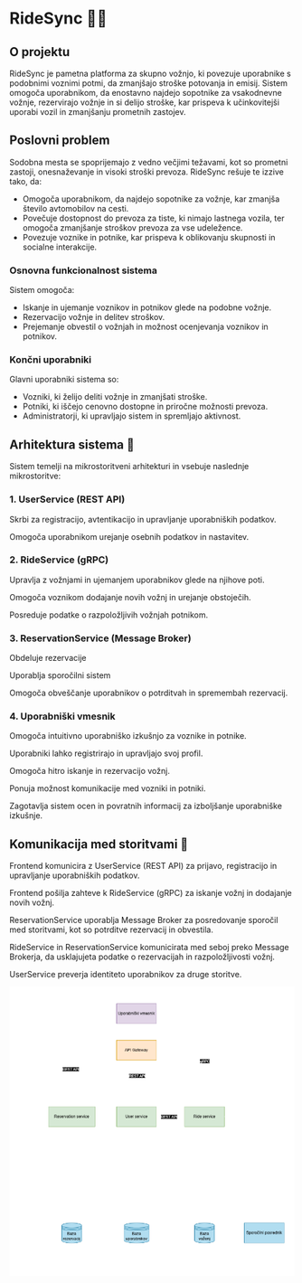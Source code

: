 # RideSync 🚕💨

## O projektu 

RideSync je pametna platforma za skupno vožnjo, ki povezuje uporabnike s podobnimi voznimi potmi, da zmanjšajo stroške potovanja in emisij. Sistem omogoča uporabnikom, da enostavno najdejo sopotnike za vsakodnevne vožnje, rezervirajo vožnje in si delijo stroške, kar prispeva k učinkovitejši uporabi vozil in zmanjšanju prometnih zastojev.

## Poslovni problem

Sodobna mesta se spoprijemajo z vedno večjimi težavami, kot so prometni zastoji, onesnaževanje in visoki stroški prevoza. RideSync rešuje te izzive tako, da:

- Omogoča uporabnikom, da najdejo sopotnike za vožnje, kar zmanjša število avtomobilov na cesti.
- Povečuje dostopnost do prevoza za tiste, ki nimajo lastnega vozila, ter omogoča zmanjšanje stroškov prevoza za vse udeležence.
- Povezuje voznike in potnike, kar prispeva k oblikovanju skupnosti in socialne interakcije.

### Osnovna funkcionalnost sistema

Sistem omogoča:

- Iskanje in ujemanje voznikov in potnikov glede na podobne vožnje.
- Rezervacijo vožnje in delitev stroškov.
- Prejemanje obvestil o vožnjah in možnost ocenjevanja voznikov in potnikov.

### Končni uporabniki

Glavni uporabniki sistema so:

- Vozniki, ki želijo deliti vožnje in zmanjšati stroške.
- Potniki, ki iščejo cenovno dostopne in priročne možnosti prevoza.
- Administratorji, ki upravljajo sistem in spremljajo aktivnost.

## Arhitektura sistema 🏰️

Sistem temelji na mikrostoritveni arhitekturi in vsebuje naslednje mikrostoritve:

### 1. UserService (REST API)

Skrbi za registracijo, avtentikacijo in upravljanje uporabniških podatkov.

Omogoča uporabnikom urejanje osebnih podatkov in nastavitev.

### 2. RideService (gRPC)

Upravlja z vožnjami in ujemanjem uporabnikov glede na njihove poti.

Omogoča voznikom dodajanje novih vožnj in urejanje obstoječih.

Posreduje podatke o razpoložljivih vožnjah potnikom.

### 3. ReservationService (Message Broker)

Obdeluje rezervacije

Uporablja sporočilni sistem

Omogoča obveščanje uporabnikov o potrditvah in spremembah rezervacij.

### 4. Uporabniški vmesnik

Omogoča intuitivno uporabniško izkušnjo za voznike in potnike.

Uporabniki lahko registrirajo in upravljajo svoj profil.

Omogoča hitro iskanje in rezervacijo vožnj.

Ponuja možnost komunikacije med vozniki in potniki.

Zagotavlja sistem ocen in povratnih informacij za izboljšanje uporabniške izkušnje.


## Komunikacija med storitvami 🔄

Frontend komunicira z UserService (REST API) za prijavo, registracijo in upravljanje uporabniških podatkov.

Frontend pošilja zahteve k RideService (gRPC) za iskanje vožnj in dodajanje novih vožnj.

ReservationService uporablja Message Broker za posredovanje sporočil med storitvami, kot so potrditve rezervacij in obvestila.

RideService in ReservationService komunicirata med seboj preko Message Brokerja, da usklajujeta podatke o rezervacijah in razpoložljivosti vožnj.

UserService preverja identiteto uporabnikov za druge storitve.

![Architecture](docs/arhitecture.png)





